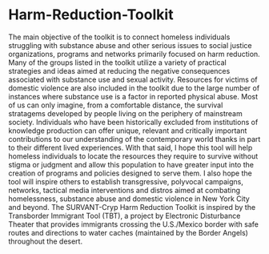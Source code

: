 # Harm-Reduction-Toolkit

The main objective of the toolkit is to connect homeless individuals struggling with substance abuse and other serious issues to social justice organizations, programs and networks primarily focused on harm reduction. Many of the groups listed in the toolkit utilize a variety of practical strategies and ideas aimed at reducing the negative consequences associated with substance use and sexual activity. Resources for victims of domestic violence are also included in the toolkit due to the large number of instances where substance use is a factor in reported physical abuse. Most of us can only imagine, from a comfortable distance, the survival stratagems developed by people living on the periphery of mainstream society. Individuals who have been historically excluded from institutions of knowledge production can offer unique, relevant and critically important contributions to our understanding of the contemporary world thanks in part to their different lived experiences. With that said, I hope this tool will help homeless individuals to locate the resources they require to survive without stigma or judgment and allow this population to have greater input into the creation of programs and policies designed to serve them. I also hope the tool will inspire others to establish transgressive, polyvocal campaigns, networks, tactical media interventions and distros aimed at combating homelessness, substance abuse and domestic violence in New York City and beyond. 
The SURVANT-Cryp Harm Reduction Toolkit is inspired by the Transborder Immigrant Tool (TBT), a project by Electronic Disturbance Theater that provides immigrants crossing the U.S./Mexico border with safe routes and directions to water caches (maintained by the Border Angels) throughout the desert. 

